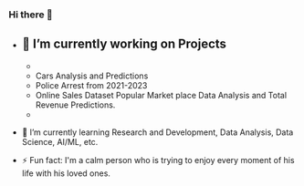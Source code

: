 ### Hi there 👋

<!-- ### This repo is only created for education purposes -->

<!--
**AnkurSatyarthi/ankursatyarthi** is a ✨ _special_ ✨ repository because its `README.md` (this file) appears on your GitHub profile.

Here are some ideas to get you started:
-->


- 🔭 I’m currently working on Projects
  -
  -
  - Cars Analysis and Predictions
  - Police Arrest from 2021-2023
  - Online Sales Dataset Popular Market place Data Analysis and Total Revenue Predictions.
  - 


- 🌱 I’m currently learning Research and Development, Data Analysis, Data Science, AI/ML, etc.
<!--
- 👯 I’m looking to collaborate on ...
- 🤔 I’m looking for help with ...
-->
<!--
- 💬 Ask me about R&D.
- 📫 How to reach me: via Linkedin.
-->
<!--
- 😄 Pronouns:
-->
- ⚡ Fun fact: I'm a calm person who is trying to enjoy every moment of his life with his loved ones.
